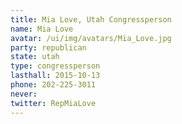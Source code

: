 ```yaml
---
title: Mia Love, Utah Congressperson
name: Mia Love
avatar: /ui/img/avatars/Mia_Love.jpg
party: republican
state: utah
type: congressperson
lasthall: 2015-10-13
phone: 202-225-3011
never: 
twitter: RepMiaLove
---
```

